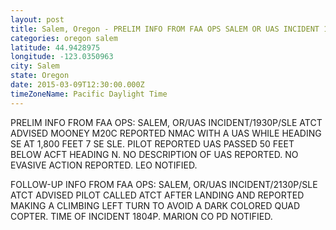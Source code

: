 ```yaml
---
layout: post
title: Salem, Oregon - PRELIM INFO FROM FAA OPS SALEM OR UAS INCIDENT 1930P SLE ATCT ADVISED MOONEY M20C
categories: oregon salem
latitude: 44.9428975
longitude: -123.0350963
city: Salem
state: Oregon
date: 2015-03-09T12:30:00.000Z
timeZoneName: Pacific Daylight Time
---
```


PRELIM INFO FROM FAA OPS: SALEM, OR/UAS INCIDENT/1930P/SLE ATCT ADVISED MOONEY M20C REPORTED NMAC WITH A UAS WHILE HEADING SE AT 1,800 FEET 7 SE SLE. PILOT REPORTED UAS PASSED 50 FEET BELOW ACFT HEADING N. NO DESCRIPTION OF UAS REPORTED. NO EVASIVE ACTION REPORTED. LEO NOTIFIED. 



FOLLOW-UP INFO FROM FAA OPS: SALEM, OR/UAS INCIDENT/2130P/SLE ATCT ADVISED PILOT  CALLED ATCT AFTER LANDING AND REPORTED MAKING A CLIMBING LEFT TURN TO AVOID A DARK COLORED QUAD COPTER. TIME OF INCIDENT 1804P. MARION CO PD NOTIFIED.